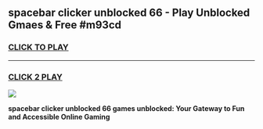 
## spacebar clicker unblocked 66 - Play Unblocked Gmaes & Free #m93cd
<h3>
<a href="https://news.freeplayer.one?title=spacebar_clicker_unblocked_66&ref=24F">CLICK TO PLAY</a></h3>
<hr>

<h3>
<a href="https://news.freeplayer.one?title=spacebar_clicker_unblocked_66&ref=24F">CLICK 2 PLAY</a>
  
</h3>

<a href="https://news.freeplayer.one?title=spacebar_clicker_unblocked_66&ref=24F/"><img src="https://clearcache.store/games.png"></a>


**spacebar clicker unblocked 66 games unblocked: Your Gateway to Fun and Accessible Online Gaming**
